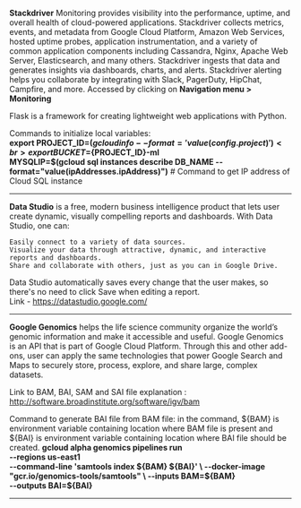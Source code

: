 **Stackdriver** Monitoring provides visibility into the performance, uptime, and overall health of cloud-powered applications. Stackdriver collects metrics, events, and metadata from Google Cloud Platform, Amazon Web Services, hosted uptime probes, application instrumentation, and a variety of common application components including Cassandra, Nginx, Apache Web Server, Elasticsearch, and many others. Stackdriver ingests that data and generates insights via dashboards, charts, and alerts. Stackdriver alerting helps you collaborate by integrating with Slack, PagerDuty, HipChat, Campfire, and more.
Accessed by clicking on **Navigation menu > Monitoring**

Flask is a framework for creating lightweight web applications with Python. 

Commands to initialize local variables:<br>
**export PROJECT_ID=$(gcloud info --format='value(config.project)')<br>
export BUCKET=${PROJECT_ID}-ml<br>
MYSQLIP=$(gcloud sql instances describe DB_NAME --format="value(ipAddresses.ipAddress)")**  # Command to get IP address of Cloud SQL instance<br> 

------------------------------------------------------

**Data Studio** is a free, modern business intelligence product that lets user create dynamic, visually compelling reports and dashboards. With Data Studio, one can:

    Easily connect to a variety of data sources.
    Visualize your data through attractive, dynamic, and interactive reports and dashboards.
    Share and collaborate with others, just as you can in Google Drive.
Data Studio automatically saves every change that the user makes, so there's no need to click Save when editing a report.<br>
Link - https://datastudio.google.com/

-----------------------------------------

**Google Genomics** helps the life science community organize the world’s genomic information and make it accessible and useful. Google Genomics is an API that is part of Google Cloud Platform. Through this and other add-ons, user can apply the same technologies that power Google Search and Maps to securely store, process, explore, and share large, complex datasets.

Link to BAM, BAI, SAM and SAI file explanation : http://software.broadinstitute.org/software/igv/bam

Command to generate BAI file from BAM file:  in the command, ${BAM} is environment variable containing location where BAM file is present and ${BAI} is environment variable containing location where BAI file should be created.
**gcloud alpha genomics pipelines run \
    --regions us-east1 \
    --command-line 'samtools index ${BAM} ${BAI}' \
    --docker-image "gcr.io/genomics-tools/samtools" \
    --inputs BAM=${BAM} \
    --outputs BAI=${BAI}**

--------------------------------------------------------

